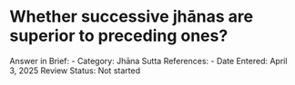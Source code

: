 # Whether successive jhānas are superior to preceding ones?

Answer in Brief: -
 Category: Jhāna
Sutta References: -
Date Entered: April 3, 2025
Review Status: Not started